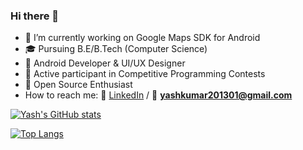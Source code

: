 ### Hi there 👋

- :round_pushpin: I’m currently working on Google Maps SDK for Android
- :mortar_board: Pursuing B.E/B.Tech (Computer Science) 
- :iphone: Android Developer & UI/UX Designer 
- :raising_hand: Active participant in Competitive Programming Contests
- :open_hands: Open Source Enthusiast
- How to reach me: 💼 [LinkedIn](https://www.linkedin.com/in/yash-kumar-b80954195) / :e-mail: **yashkumar201301@gmail.com**


[![Yash's GitHub stats](https://github-readme-stats.vercel.app/api?username=YashKr01&hide=issues,stars&show_icons=true&theme=tokyonight)](https://github.com/YashKr01/github-readme-stats)

[![Top Langs](https://github-readme-stats.vercel.app/api/top-langs/?username=YashKr01&layout=compact)](https://github.com/YashKr01/github-readme-stats)
